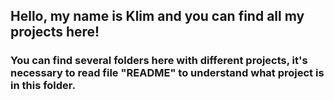 ## Hello, my name is Klim and you can find all my projects here!
### You can find several folders here with different projects, it's necessary to read file "README" to understand what project is in this folder.
